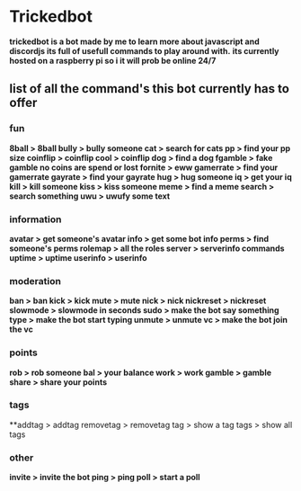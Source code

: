 # Trickedbot
**trickedbot is a bot made by me to learn more about javascript and discordjs its full of usefull commands to play around with.**
**its currently hosted on a raspberry pi so i it will prob be online 24/7**
## list of all the command's this bot currently has to offer


### fun
**8ball > 8ball
bully > bully someone
cat > search for cats
pp > find your pp size
coinflip > coinflip
cool > coinflip
dog > find a dog
fgamble > fake gamble no coins are spend or lost
fornite > eww
gamerrate > find your gamerrate
gayrate > find your gayrate
hug > hug someone
iq > get your iq
kill > kill someone
kiss > kiss someone
meme > find a meme
search > search something
uwu > uwufy some text**
### information
**avatar > get someone's avatar
info > get some bot info 
perms > find someone's perms
rolemap > all the roles
server > serverinfo commands
uptime > uptime
userinfo > userinfo**
### moderation
**ban > ban
kick > kick
mute > mute
nick > nick
nickreset > nickreset
slowmode > slowmode in seconds
sudo > make the bot say something
type > make the bot start typing
unmute > unmute
vc > make the bot join the vc**
### points
**rob > rob someone
bal > your balance
work > work
gamble > gamble
share > share your points**
### tags
**addtag > addtag
removetag > removetag
tag > show a tag
tags > show all tags
### other
**invite > invite the bot
ping > ping
poll > start a poll**
